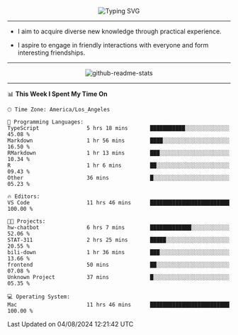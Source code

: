 <p align="center">
  <img src="https://readme-typing-svg.demolab.com?font=Fira+Code&weight=500&size=32&duration=2500&pause=1600&center=true&vCenter=true&random=false&width=1024&height=64&lines=Hi+there+%F0%9F%91%8B;I'm+delighted+you+could+make+it+here+%F0%9F%8E%89;I'm+Harry%2C+a+college+student+still+finding+my+way" alt="Typing SVG" />
</p>


---


- I aim to acquire diverse new knowledge through practical experience.

- I aspire to engage in friendly interactions with everyone and form interesting friendships.


---


<p align="center">
  <img src="https://github-readme-stats.vercel.app/api?username=Harry-Jing&show_icons=true" alt="github-readme-stats"/>
</p>


---

<!--START_SECTION:waka-->
📊 **This Week I Spent My Time On** 

```text
🕑︎ Time Zone: America/Los_Angeles

💬 Programming Languages: 
TypeScript               5 hrs 18 mins       ███████████░░░░░░░░░░░░░░   45.08 % 
Markdown                 1 hr 56 mins        ████░░░░░░░░░░░░░░░░░░░░░   16.50 % 
RMarkdown                1 hr 13 mins        ███░░░░░░░░░░░░░░░░░░░░░░   10.34 % 
R                        1 hr 6 mins         ██░░░░░░░░░░░░░░░░░░░░░░░   09.43 % 
Other                    36 mins             █░░░░░░░░░░░░░░░░░░░░░░░░   05.23 % 

🔥 Editors: 
VS Code                  11 hrs 46 mins      █████████████████████████   100.00 % 

🐱‍💻 Projects: 
hw-chatbot               6 hrs 7 mins        █████████████░░░░░░░░░░░░   52.06 % 
STAT-311                 2 hrs 25 mins       █████░░░░░░░░░░░░░░░░░░░░   20.55 % 
bili-down                1 hr 36 mins        ███░░░░░░░░░░░░░░░░░░░░░░   13.66 % 
frontend                 50 mins             ██░░░░░░░░░░░░░░░░░░░░░░░   07.08 % 
Unknown Project          37 mins             █░░░░░░░░░░░░░░░░░░░░░░░░   05.35 % 

💻 Operating System: 
Mac                      11 hrs 46 mins      █████████████████████████   100.00 % 
```


 Last Updated on 04/08/2024 12:21:42 UTC
<!--END_SECTION:waka-->
